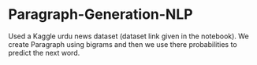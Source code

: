 # Paragraph-Generation-NLP

Used a Kaggle urdu news dataset (dataset link given in the notebook).
We create Paragraph using bigrams and then we use there probabilities to predict the next word.

